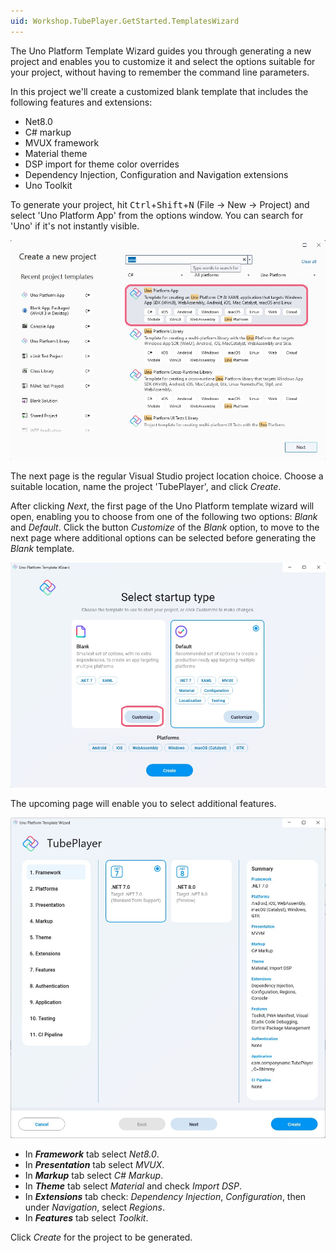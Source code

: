```yaml
---
uid: Workshop.TubePlayer.GetStarted.TemplatesWizard
---
```



The Uno Platform Template Wizard guides you through generating a new project and enables you to customize it and select the options suitable for your project, without having to remember the command line parameters.


In this project we'll create a customized blank template that includes the following features and extensions:

- Net8.0
- C# markup
- MVUX framework
- Material theme
- DSP import for theme color overrides
- Dependency Injection, Configuration and Navigation extensions
- Uno Toolkit

To generate your project, hit <kbd>Ctrl</kbd>+<kbd>Shift</kbd>+<kbd>N</kbd> (File → New → Project) and select 'Uno Platform App' from the options window. You can search for 'Uno' if it's not instantly visible.

![Visual Studio new project](vs-new-project.jpg)

The next page is the regular Visual Studio project location choice. Choose a suitable location, name the project 'TubePlayer', and click *Create*.

After clicking *Next*, the first page of the Uno Platform template wizard will open, enabling you to choose from one of the following two options: *Blank* and *Default*. Click the button *Customize* of the *Blank* option, to move to the next page where additional options can be selected before generating the *Blank* template.

![Uno Platform template wizard preset page](template-wizard-blank-default.jpg)

The upcoming page will enable you to select additional features.

![Uno Platform template wizard customize page](template-wizard-customize.jpg)

- In ***Framework*** tab select *Net8.0*.
- In ***Presentation*** tab select *MVUX*.
- In ***Markup*** tab select *C# Markup*.
- In ***Theme*** tab select *Material* and check *Import DSP*.
- In ***Extensions*** tab check: *Dependency Injection*, *Configuration*, then under *Navigation*, select *Regions*.
- In ***Features*** tab select *Toolkit*.

Click *Create* for the project to be generated.